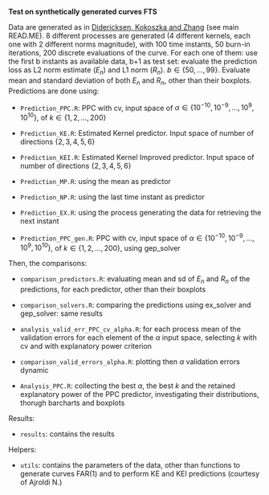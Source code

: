 **Test on synthetically generated curves FTS**

Data are generated as in [Didericksen, Kokoszka and Zhang](#ref-kokoskza) (see main READ.ME). 8 different processes are generated (4 different kernels, each one with 2 different norms magnitude), with 100 time instants, 50 burn-in iterations, 200 discrete evaluations of the curve. For each one of them: use the first b instants as available data, b+1 as test set: evaluate the prediction loss as L2 norm estimate ($E_n$) and L1 norm ($R_n$). $b \in \{50, \dots, 99\}$. Evaluate mean and standard deviation of both $E_n$ and $R_n$, other than their boxplots. Predictions are done using:

-   `Prediction_PPC.R`: PPC with cv, input space of $\alpha \in \{10^{-10}, 10^{-9},\dots,10^{9},10^{10}\}$, of $k \in \{1,2,\dots,200\}$

-   `Prediction_KE.R`: Estimated Kernel predictor. Input space of number of directions $\{2,3,4,5,6\}$

-   `Prediction_KEI.R`: Estimated Kernel Improved predictor. Input space of number of directions $\{2,3,4,5,6\}$

-   `Prediction_MP.R`: using the mean as predictor

-   `Prediction_NP.R`: using the last time instant as predictor

-   `Prediction_EX.R`: using the process generating the data for retrieving the next instant

-   `Prediction_PPC_gen.R`: PPC with cv, input space of $\alpha \in \{10^{-10}, 10^{-9},\dots,10^{9},10^{10}\}$, of $k \in \{1,2,\dots,200\}$, using gep_solver

Then, the comparisons:

-   `comparison_predictors.R`: evaluating mean and sd of $E_n$ and $R_n$ of the predictions, for each predictor, other than their boxplots

-   `comparison_solvers.R`: comparing the predictions using ex_solver and gep_solver: same results

-   `analysis_valid_err_PPC_cv_alpha.R`: for each process mean of the validation errors for each element of the $\alpha$ input space, selecting $k$ with cv and with explanatory power criterion

-   `comparison_valid_errors_alpha.R`: plotting then $\alpha$ validation errors dynamic

-   `Analysis_PPC.R`: collecting the best $\alpha$, the best $k$ and the retained explanatory power of the PPC predictor, investigating their distributions, thorugh barcharts and boxplots

Results:

-   `results`: contains the results

Helpers:

-   `utils`: contains the parameters of the data, other than functions to generate curves FAR(1) and to perform KE and KEI predictions (courtesy of Ajroldi N.)

